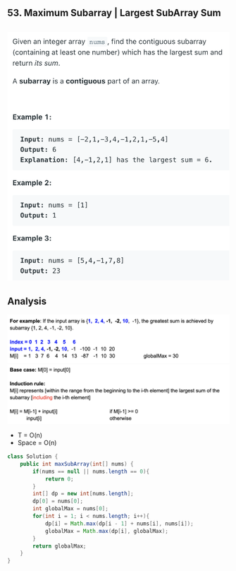 ## 53. Maximum Subarray      |       Largest SubArray Sum
![](img/2021-08-09-02-33-59.png)
---

## Analysis

![](img/2021-08-17-21-15-46.png)
![](img/2021-08-17-21-17-35.png)

- T = O(n)
- Space = O(n)

```java
class Solution {
    public int maxSubArray(int[] nums) {
        if(nums == null || nums.length == 0){
            return 0;
        }
        int[] dp = new int[nums.length];
        dp[0] = nums[0];
        int globalMax = nums[0];
        for(int i = 1; i < nums.length; i++){
            dp[i] = Math.max(dp[i - 1] + nums[i], nums[i]);
            globalMax = Math.max(dp[i], globalMax);
        }
        return globalMax;
    }
}
```